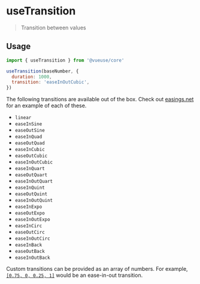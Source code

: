 # useTransition

> Transition between values

## Usage

```jsx
import { useTransition } from '@vueuse/core'

useTransition(baseNumber, {
  duration: 1000,
  transition: 'easeInOutCubic',
})
```

The following transitions are available out of the box. Check out [easings.net](https://easings.net/en) for an example of each of these.

- `linear`
- `easeInSine`
- `easeOutSine`
- `easeInQuad`
- `easeOutQuad`
- `easeInCubic`
- `easeOutCubic`
- `easeInOutCubic`
- `easeInQuart`
- `easeOutQuart`
- `easeInOutQuart`
- `easeInQuint`
- `easeOutQuint`
- `easeInOutQuint`
- `easeInExpo`
- `easeOutExpo`
- `easeInOutExpo`
- `easeInCirc`
- `easeOutCirc`
- `easeInOutCirc`
- `easeInBack`
- `easeOutBack`
- `easeInOutBack`

Custom transitions can be provided as an array of numbers. For example, [`[0.75, 0, 0.25, 1]`](https://cubic-bezier.com/#.75,0,.25,1) would be an ease-in-out transition.
